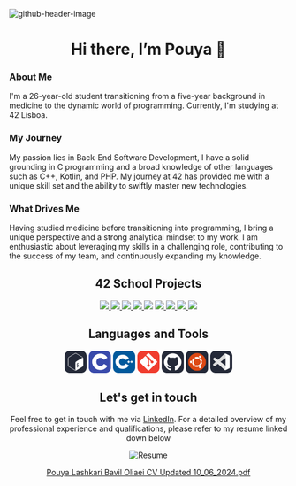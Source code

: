 
![github-header-image](https://github.com/user-attachments/assets/53bf3d52-a3d6-4355-a119-fd1f00a66fbc)

<h1 align="center">Hi there, I’m Pouya 👋</h1>

### About Me

I'm a 26-year-old student transitioning from a five-year background in medicine to the dynamic world of programming. Currently, I'm studying at 42 Lisboa. 

### My Journey

My passion lies in Back-End Software Development, I have a solid grounding in C programming and a broad knowledge of other languages such as C++, Kotlin, and PHP. My journey at 42 has provided me with a unique skill set and the ability to swiftly master new technologies. 

### What Drives Me

Having studied medicine before transitioning into programming, I bring a unique perspective and a strong analytical mindset to my work.  I am enthusiastic about leveraging my skills in a challenging role, contributing to the success of my team, and continuously expanding my knowledge.

<div align="center">

## 42 School Projects

<a href="https://github.com/Pouya-L/libft_full">
  <img src="https://github.com/user-attachments/assets/9aee8afb-aff0-4aca-8c5a-6ea281d65520">
</a>

<a href="https://github.com/Pouya-L/ft_printf">
  <img src="https://github.com/user-attachments/assets/d2528de6-a701-4105-8e59-27d25c320fa7">
</a>

<a href="https://github.com/Pouya-L/get_next_line">
  <img src="https://github.com/user-attachments/assets/a5dd7dfb-4181-4567-a42d-9662db376883">
</a>

<a href="https://github.com/Pouya-L/push_swap">
  <img src="https://github.com/user-attachments/assets/8d93d667-0f20-4c17-8b15-68dc7067bbb1">
</a>

<a>
  <img src="https://github.com/user-attachments/assets/c3175cc3-e870-4446-bab5-7c143b9bbf46">
</a>

<a href="https://github.com/Pouya-L/minitalk">
  <img src="https://github.com/user-attachments/assets/2393dc79-b243-4ece-9ab5-49e7b5e3f224">
</a>

<a href="https://github.com/Pouya-L/so_long">
  <img src="https://github.com/user-attachments/assets/048741aa-96db-4129-b974-4c561f0b5dca">
</a>

<a href="https://github.com/Pouya-L/philosophers">
  <img src="https://github.com/user-attachments/assets/90812771-939c-4cf8-a552-4be98c4bf494">
</a>

<a href="https://github.com/Pouya-L/cpp-module-00">
  <img src="https://github.com/user-attachments/assets/c294964a-f67a-4b7a-8127-8091da047983">
</a>

<div align="center">

## Languages and Tools

<p align="center">
  <a href="https://www.gnu.org/software/bash/"><img src="https://raw.githubusercontent.com/tandpfun/skill-icons/65dea6c4eaca7da319e552c09f4cf5a9a8dab2c8/icons/Bash-Dark.svg" alt="Bash" width="40" height="40"/></a> 
  <a href="https://www.open-std.org/jtc1/sc22/wg14/" target="_blank" rel="noreferrer"><img src="https://raw.githubusercontent.com/tandpfun/skill-icons/65dea6c4eaca7da319e552c09f4cf5a9a8dab2c8/icons/C.svg" alt="C" width="40" height="40"/></a>
  <a href="https://cplusplus.com/"><img src="https://raw.githubusercontent.com/tandpfun/skill-icons/65dea6c4eaca7da319e552c09f4cf5a9a8dab2c8/icons/CPP.svg" alt="C++" width="40" height="40"/></a>
  <a href="https://git-scm.com/"><img src="https://raw.githubusercontent.com/tandpfun/skill-icons/65dea6c4eaca7da319e552c09f4cf5a9a8dab2c8/icons/Git.svg" alt="Git" width="40" height="40"/></a>
  <a href="https://github.com/"><img src="https://raw.githubusercontent.com/tandpfun/skill-icons/65dea6c4eaca7da319e552c09f4cf5a9a8dab2c8/icons/Github-Dark.svg" alt="GitHub" width="40" height="40"/></a>
  <a href="https://ubuntu.com/"><img src="https://raw.githubusercontent.com/tandpfun/skill-icons/65dea6c4eaca7da319e552c09f4cf5a9a8dab2c8/icons/Ubuntu-Dark.svg" alt="Ubuntu" width="40" height="40"/></a>
  <a href="https://code.visualstudio.com/"><img src="https://raw.githubusercontent.com/tandpfun/skill-icons/65dea6c4eaca7da319e552c09f4cf5a9a8dab2c8/icons/VSCode-Dark.svg" alt="VSCode" width="40" height="40"/></a>
</p>


## Let's get in touch
<div align="center">

Feel free to get in touch with me via [LinkedIn](https://www.linkedin.com/in/pouya-lashkary-dev/). For a detailed overview of my professional experience and qualifications, please refer to my resume linked down below 

<img src="https://github.com/user-attachments/assets/9f931f27-8d3d-4ac3-acb1-32b2cc4ba7d1" alt="Resume" width="500">

[Pouya Lashkari Bavil Oliaei CV Updated 10_06_2024.pdf](https://github.com/user-attachments/files/17270180/Pouya.Lashkari.Bavil.Oliaei.CV.Updated.10_06_2024.pdf)


